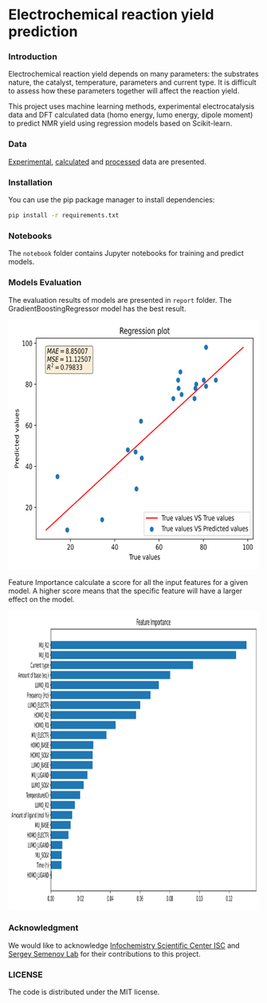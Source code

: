 # Electrochemical reaction yield prediction

### Introduction

Electrochemical reaction yield depends on many parameters: the substrates nature, the catalyst, temperature, parameters and current type. It is difficult to assess how these parameters together will affect the reaction yield.

This project uses machine learning methods, experimental electrocatalysis data and DFT calculated data (homo energy, lumo energy, dipole moment) to predict NMR yield using regression models based on Scikit-learn.

### Data
[Experimental](https://docs.google.com/spreadsheets/d/102rQc17_JHDoWretecxRGFSqIWObgM_O/edit?usp=drive_link&ouid=114341486537402619521&rtpof=true&sd=true), [calculated](https://drive.google.com/file/d/1vBRLMoZ0BJfSmIDkLjB2MJrUmbZbyDdN/view?usp=drive_link) and [processed](https://drive.google.com/file/d/1E1TqQ82Ya_JsyzRDfFZZw601H4x1YKhx/view?usp=drive_link) data are presented.

### Installation
You can use the pip package manager to install dependencies:
```bash
pip install -r requirements.txt
```

### Notebooks
The `notebook` folder contains Jupyter notebooks for training and predict models.

### Models Evaluation
The evaluation results of models are presented in `report` folder. The GradientBoostingRegressor model has the best result.
<p align="center">
  <img width="800" height="500" src="reports/GRB_regression_plot.svg">
</p>
Feature Importance calculate a score for all the input features for a given model. A higher score means that the specific feature will have a larger effect on the model.
<p align="center">
  <img width="900" height="600" src="reports/GRB_feature_importances.svg">
</p>

### Acknowledgment
We would like to acknowledge [Infochemistry Scientific Center ISC](infochemistry.ru) and [Sergey Semenov Lab](https://www.weizmann.ac.il/Organic_Chemistry/Semenov/) for their contributions to this project.

### LICENSE
The code is distributed under the MIT license.